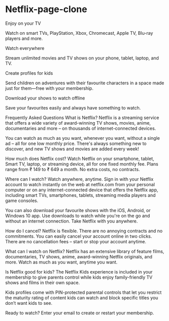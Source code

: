  # Netflix-page-clone

Enjoy on your TV

Watch on smart TVs, PlayStation, Xbox, Chromecast, Apple TV, Blu-ray players and more.

Watch everywhere

Stream unlimited movies and TV shows on your phone, tablet, laptop, and TV.

Create profiles for kids

Send children on adventures with their favourite characters in a space made just for them—free with your membership.

Download your shows to watch offline

Save your favourites easily and always have something to watch.





Frequently Asked Questions
What is Netflix?
Netflix is a streaming service that offers a wide variety of award-winning TV shows, movies, anime, documentaries and more – on thousands of internet-connected devices.

You can watch as much as you want, whenever you want, without a single ad – all for one low monthly price. There's always something new to discover, and new TV shows and movies are added every week!

How much does Netflix cost?
Watch Netflix on your smartphone, tablet, Smart TV, laptop, or streaming device, all for one fixed monthly fee. Plans range from ₹ 149 to ₹ 649 a month. No extra costs, no contracts.

Where can I watch?
Watch anywhere, anytime. Sign in with your Netflix account to watch instantly on the web at netflix.com from your personal computer or on any internet-connected device that offers the Netflix app, including smart TVs, smartphones, tablets, streaming media players and game consoles.

You can also download your favourite shows with the iOS, Android, or Windows 10 app. Use downloads to watch while you're on the go and without an internet connection. Take Netflix with you anywhere.

How do I cancel?
Netflix is flexible. There are no annoying contracts and no commitments. You can easily cancel your account online in two clicks. There are no cancellation fees – start or stop your account anytime.

What can I watch on Netflix?
Netflix has an extensive library of feature films, documentaries, TV shows, anime, award-winning Netflix originals, and more. Watch as much as you want, anytime you want.

Is Netflix good for kids?
The Netflix Kids experience is included in your membership to give parents control while kids enjoy family-friendly TV shows and films in their own space.

Kids profiles come with PIN-protected parental controls that let you restrict the maturity rating of content kids can watch and block specific titles you don’t want kids to see.




Ready to watch? Enter your email to create or restart your membership.
